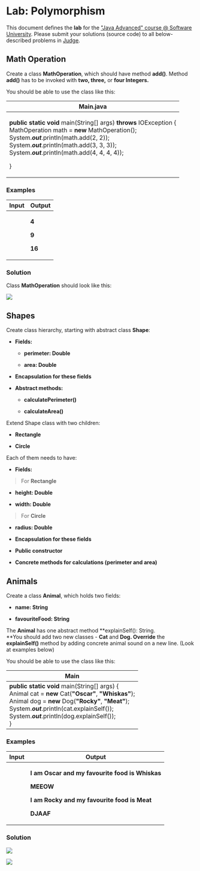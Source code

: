 # Lab: Polymorphism

This document defines the **lab** for the ["Java Advanced" course @
Software University](https://softuni.bg/modules/59/java-advanced).
Please submit your solutions (source code) to all below-described
problems in
[Judge](https://judge.softuni.bg/Contests/1592/Polymorphism-Lab).

## Math Operation

Create a class **MathOperation**, which should have method **add()**.
Method **add()** has to be invoked with **two, three,** or **four
Integers.**

You should be able to use the class like this:

<table>
<thead>
<tr class="header">
<th>Main.java</th>
</tr>
</thead>
<tbody>
<tr class="odd">
<td><p><strong>public static void</strong> main(String[] args) <strong>throws</strong> IOException {<br />
MathOperation math = <strong>new</strong> MathOperation();<br />
System.<em><strong>out</strong></em>.println(math.add(2, 2));<br />
System.<em><strong>out</strong></em>.println(math.add(3, 3, 3));<br />
System.<em><strong>out</strong></em>.println(math.add(4, 4, 4, 4));</p>
<p>}</p></td>
</tr>
</tbody>
</table>

### Examples

<table>
<thead>
<tr class="header">
<th><strong>Input</strong></th>
<th><strong>Output</strong></th>
</tr>
</thead>
<tbody>
<tr class="odd">
<td></td>
<td><p><strong>4</strong></p>
<p><strong>9</strong></p>
<p><strong>16</strong></p></td>
</tr>
</tbody>
</table>

### Solution

Class **MathOperation** should look like this:

![](media/image1.JPG)

## Shapes

Create class hierarchy, starting with abstract class **Shape**:

  - **Fields:**
    
      - **perimeter: Double**
    
      - **area: Double**

  - **Encapsulation for these fields**

  - **Abstract methods:**
    
      - **calculatePerimeter()**
    
      - **calculateArea()**

Extend Shape class with two children:

  - **Rectangle**

  - **Circle**

Each of them needs to have:

  - **Fields:**

> For **Rectangle**

  - **height: Double**

  - **width: Double**

> For **Circle**

  - **radius: Double**

<!-- end list -->

  - **Encapsulation for these fields**

  - **Public constructor**

  - **Concrete methods for calculations (perimeter and area)**

## Animals

Create a class **Animal**, which holds two fields:

  - **name: String**

  - **favouriteFood: String**

The **Animal** has one abstract method **explainSelf(): String.  
**You should add two new classes - **Cat** and **Dog. Override** the
**explainSelf()** method by adding concrete animal sound on a new line.
(Look at examples below)

You should be able to use the class like this:

<table>
<thead>
<tr class="header">
<th>Main</th>
</tr>
</thead>
<tbody>
<tr class="odd">
<td><strong>public static void</strong> main(String[] args) {<br />
Animal cat = <strong>new</strong> Cat(<strong>"Oscar"</strong>, <strong>"Whiskas"</strong>);<br />
Animal dog = <strong>new</strong> Dog(<strong>"Rocky"</strong>, <strong>"Meat"</strong>);<br />
System.<em><strong>out</strong></em>.println(cat.explainSelf());<br />
System.<em><strong>out</strong></em>.println(dog.explainSelf());<br />
}</td>
</tr>
</tbody>
</table>

### Examples

<table>
<thead>
<tr class="header">
<th><strong>Input</strong></th>
<th><strong>Output</strong></th>
</tr>
</thead>
<tbody>
<tr class="odd">
<td></td>
<td><p><strong>I am Oscar and my favourite food is Whiskas</strong></p>
<p><strong>MEEOW</strong></p>
<p><strong>I am Rocky and my favourite food is Meat</strong></p>
<p><strong>DJAAF</strong></p></td>
</tr>
</tbody>
</table>

### Solution

![](media/image2.png)

![](media/image3.png)
